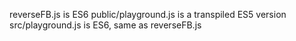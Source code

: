 reverseFB.js is ES6
public/playground.js is a transpiled ES5 version
src/playground.js is ES6, same as reverseFB.js
